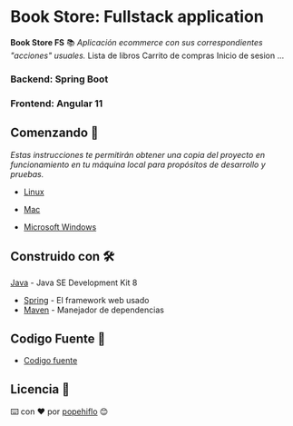 # Book Store: Fullstack application
**Book Store FS** 📚
_Aplicación ecommerce con sus correspondientes "acciones" usuales._
Lista de libros
Carrito de compras
Inicio de sesion
...

### Backend: Spring Boot
### Frontend: Angular 11

## Comenzando 🚀
_Estas instrucciones te permitirán obtener una copia del proyecto en funcionamiento en tu máquina local para propósitos de desarrollo y pruebas._

* [Linux](install-angular-tools/linux/install-linux.md)

* [Mac](install-angular-tools/mac/install-mac.md)

* [Microsoft Windows](install-angular-tools/ms-windows/install-ms-windows.md)

## Construido con 🛠️
  [Java](https://www.oracle.com/java/technologies/javase/javase-jdk8-downloads.html) - Java SE Development Kit 8
* [Spring](https://spring.io/) - El framework web usado
* [Maven](https://maven.apache.org/) - Manejador de dependencias



## Codigo Fuente 📁
* [Codigo fuente](codigo-fuente)

## Licencia 📄


⌨️ con ❤️ por [popehiflo](https://github.com/popehiflo) 😊